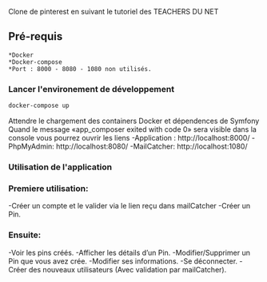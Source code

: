 Clone de pinterest en suivant le tutoriel des TEACHERS DU NET

## Pré-requis

    *Docker
    *Docker-compose
    *Port : 8000 - 8080 - 1080 non utilisés. 

### Lancer l'environement de développement

```bash
docker-compose up
```

Attendre le chargement des containers Docker et dépendences de Symfony
Quand le message «app_composer exited with code 0» sera visible dans la console vous pourrez ouvrir les liens
-Application : http://localhost:8000/
-PhpMyAdmin: http://localhost:8080/
-MailCatcher: http://localhost:1080/

### Utilisation de l'application

### Premiere utilisation:
-Créer un compte et le valider via le lien reçu dans mailCatcher
-Créer un Pin.

### Ensuite:
-Voir les pins créés.
-Afficher les détails d’un Pin.
-Modifier/Supprimer un Pin que vous avez crée.
-Modifier ses informations.
-Se déconnecter.
-Créer des nouveaux utilisateurs (Avec validation par mailCatcher).